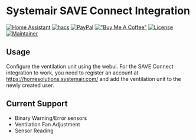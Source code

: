 # Systemair SAVE Connect Integration
[![Home Assistant](https://img.shields.io/badge/home%20assistant-%2341BDF5.svg?style=for-the-badge&logo=home-assistant&logoColor=white)](https://www.home-assistant.io/)
[![hacs](https://img.shields.io/badge/HACS-Custom-orange.svg?style=for-the-badge)](https://github.com/custom-components/hacs)
[![PayPal](https://img.shields.io/badge/PayPal-00457C?style=for-the-badge&logo=paypal&logoColor=white)](https://www.paypal.com/donate/?business=2WF4WEHW6KQ4C&no_recurring=0&item_name=Buy+me+a+soda&currency_code=NOK)
[!["Buy Me A Coffee"](https://img.shields.io/badge/Buy%20Me%20a%20Coffee-ffdd00?style=for-the-badge&logo=buy-me-a-coffee&logoColor=black)](https://www.buymeacoffee.com/perara)
[![License](https://img.shields.io/github/license/custom-components/blueprint.svg?style=for-the-badge)](LICENSE)
[![Maintainer](https://img.shields.io/badge/maintainer-Per%20Arne%20Andersen%20%40perara-blue.svg?style=for-the-badge)](https://github.com/perara)

## Usage
Configure the ventilation unit using the webui. For the SAVE Connect integration to work, you need to register an account at https://homesolutions.systemair.com/ and add the ventilation unit to the newly created user.

## Current Support
* Binary Warning/Error sensors
* Ventilation Fan Adjustment
* Sensor Reading
